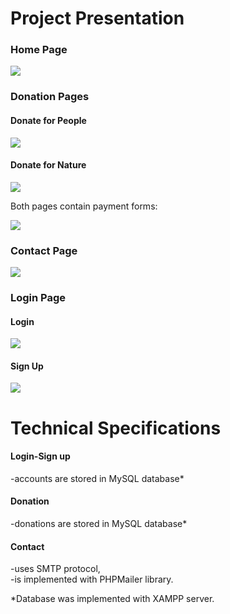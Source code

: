<h1>Project Presentation</h1>
<h3>Home Page</h3>
<img src="https://github.com/MaryKroustali/Donate-Website/blob/master/Screenshots/Home.png">
<h3>Donation Pages</h3>
<h4>Donate for People</h4>
<img src="https://github.com/MaryKroustali/Donate-Website/blob/master/Screenshots/donate_people.png">
<h4>Donate for Nature</h4>
<img src="https://github.com/MaryKroustali/Donate-Website/blob/master/Screenshots/donate_nature.png">
<p>Both pages contain payment forms:</p>
<img src="https://github.com/MaryKroustali/Donate-Website/blob/master/Screenshots/payment_form.png">
<h3>Contact Page</h3>
<img src="https://github.com/MaryKroustali/Donate-Website/blob/master/Screenshots/Contact.png">
<h3>Login Page</h3>
<h4>Login</h4>
<img src="https://github.com/MaryKroustali/Donate-Website/blob/master/Screenshots/login.png">
<h4>Sign Up</h4>
<img src="https://github.com/MaryKroustali/Donate-Website/blob/master/Screenshots/sign_up.png">
</hr>
<h1>Technical Specifications</h1>
<h4>Login-Sign up</h4>
<p>-accounts are stored in MySQL database*</p>
<h4>Donation</h4>
<p>-donations are stored in MySQL database*</p> 
<h4>Contact</h4>
<p>-uses SMTP protocol, </br>
-is implemented with PHPMailer library.</p> 
<p>*Database was implemented with XAMPP server.<p/>
